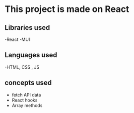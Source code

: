 # This project is made on React

## Libraries used
-React
-MUI

## Languages used 
-HTML, CSS , JS 

## concepts used 
- fetch API data
- React hooks
- Array methods